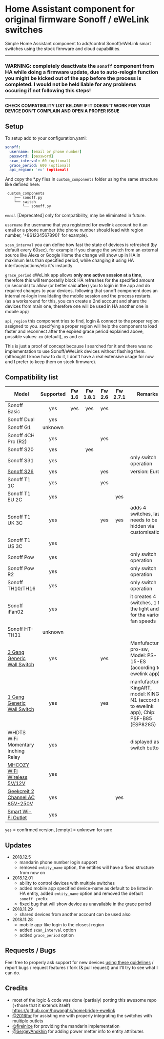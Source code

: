 # Home Assistant component for original firmware Sonoff / eWeLink switches
Simple Home Assistant component to add/control Sonoff/eWeLink smart switches using the stock firmware and cloud capabilities.

***
### WARNING: completely deactivate the `sonoff` component from HA while doing a firmware update, due to auto-relogin function you might be kicked out of the app before the process is completed. I would not be held liable for any problems occuring if not following this steps!
***

**CHECK COMPATIBILITY LIST BELOW! IF IT DOESN'T WORK FOR YOUR DEVICE DON'T COMPLAIN AND OPEN A PROPER ISSUE**

## Setup

To setup add to your configuration.yaml:
```yaml
sonoff:
  username: [email or phone number]
  password: [password]
  scan_interval: 60 (optional)
  grace_period: 600 (optional)
  api_region: 'eu' (optional)
```
And copy the *.py files in `custom_components` folder using the same structure like defined here:
```
 custom_components
    ├── sonoff.py
    └── switch
        └── sonoff.py
```

`email` [Deprecated] only for compatibility, may be eliminated in future.

`username` the username that you registered for ewelink account be it an email or a phone number (the phone number should lead with region number, '+8612345678901' for example).

`scan_interval` you can define how fast the state of devices is refreshed (by default every 60sec).  for example if you change the switch from an external source like Alexa or Google Home the change will show up in HA in maximum less than specified period, while changing it using HA interface/actions/etc it's instantly

`grace_period` eWeLink app allows **only one active session at a time**, therefore this will temporarily block HA refreshes for the specified amount (in seconds) to allow (or better said **after**) you to login in the app and do required changes to your devices. following that sonoff component does an internal re-login invalidating the mobile session and the process restarts. (as a workaround for this, you can create a 2nd account and share the devices from main one, therefore one will be used in HA another one in mobile app)

`api_region` this component tries to find, login & connect to the proper region assigned to you. specifying a proper region will help the component to load faster and reconnect after the expired grace period explained above, possible values: `eu` (default), `us` and `cn`

This is just a proof of concept because I searched for it and there was no implementation to use Sonoff/eWeLink devices without flashing them. (althought I know how to do it, I don't have a real extensive usage for now and I prefer to keep them on stock firmware).


## Compatibility list
| Model | Supported | Fw 1.6 | Fw 1.8.1 | Fw 2.6 | Fw 2.7.1 | Remarks |
|-------------------------------------------------------------------------------------------------------------------------------------------------------------------|:---------:|:------:|:--------:|:------:|:--------:|--------------------------------------------------------------------------------------------|
| Sonoff Basic | yes | yes | yes | yes |  |  |
| Sonoff Dual | yes |  |  |  |  |  |
| Sonoff G1 | unknown |  |  |  |  |  |
| Sonoff 4CH Pro (R2) | yes |  |  | yes |  |  |
| Sonoff S20 | yes |  | yes |  |  |  |
| Sonoff S31 | yes |  |  |  |  | only switch operation |
| [Sonoff S26](https://www.aliexpress.com/item/Sonoff-S26-WiFi-Smart-Socket-Wireless-Plug-Power-Socket-Smart-Home-Switch-Smart-Remote-Control-for/32956551752.html) | yes |  |  | yes |  | version: Euro |
| Sonoff T1 1C | yes |  |  | yes |  |  |
| Sonoff T1 EU 2C | yes |  |  |  | yes |  |
| Sonoff T1 UK 3C | yes |  |  | yes | yes | adds 4 switches, last needs to be hidden via customisation |
| Sonoff T1 US 3C | yes |  |  |  |  |  |
| Sonoff Pow | yes |  |  |  |  | only switch operation |
| Sonoff Pow R2 | yes |  |  |  |  | only switch operation |
| Sonoff TH10/TH16 | yes |  |  |  |  | only switch operation |
| Sonoff iFan02 | yes |  |  |  |  | it creates 4 switches, 1 for the light and 3 for the various fan speeds |
| Sonoff HT-TH31 | unknown |  |  |  |  |  |
| [3 Gang Generic Wall Switch](https://www.amazon.in/gp/product/B07FLY398G) | yes |  |  | yes |  | Manfufacturer: pro-sw, Model: PS-15-ES (according to ewelink app) |
| [1 Gang Generic Wall Switch](https://www.aliexpress.com/item/1-Gang-US-EU-UK-Plug-Wall-Wifi-Light-Switch-Smart-Touch-LED-Lights-Switch-for/32934184095.html) | yes |  |  | yes |  | manfufacturer: KingART, model: KING-N1 (according to ewelink app), Chip: PSF-B85 (ESP8285) |
| WHDTS WiFi Momentary Inching Relay | yes |  |  |  |  | displayed as a switch button |
| [MHCOZY WiFi Wireless 5V/12V](https://www.amazon.com/gp/product/B07CJ6DSQC/ref=oh_aui_search_detailpage?ie=UTF8&psc=1) | yes |  |  |  |  |  |
| [Geekcreit 2 Channel AC 85V-250V](https://www.ebay.es/itm/Geekcreit-2-Channel-AC-85V-250V-APP-Remote-Control-WIFI-Wireless-Switch-Socket-F-/162844446103) | yes |  |  |  | yes |  |
| [Smart Wi-Fi Outlet](https://www.amazon.com/gp/product/B073VK9X49/ref=oh_aui_detailpage_o01_s01?ie=UTF8&psc=1) | yes |  |  |  |  |  |

`yes` = confirmed version, [empty] = unknown for sure 

## Updates
- 2018.12.5 
  - mandarin phone number login support
  - removed `entity_name` option, the entities will have a fixed structure from now on
- 2018.12.01
  - ability to control devices with multiple switches 
  - added mobile app specified device-name as default to be listed in HA entity, added `entity_name` option and removed the default `sonoff_` prefix
  - fixed bug that will show device as unavailable in the grace period
- 2018.11.29 
  - shared devices from another account can be used also
- 2018.11.28 
  - mobile app-like login to the closest region 
  - added `scan_interval` option
  - added `grace_period` option

## Requests / Bugs
Feel free to properly ask support for new devices [using these guidelines](https://github.com/peterbuga/HASS-sonoff-ewelink/tree/master/sonoff-debug) / report bugs / request features / fork (& pull request) and I'll try to see what I can do.

## Credits 
- most of the logic & code was done (partialy) porting this awesome repo (+those that it extends itself) https://github.com/howanghk/homebridge-ewelink
- [@2016for](https://github.com/2016for) for assisting me with properly integrating the switches with multiple outlets
- [@fireinice](https://github.com/fireinice) for providing the mandarin implementation
- [@SergeyAnokhin](https://github.com/SergeyAnokhin) for adding power metter info to entity attributes

